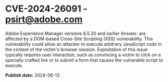 # CVE-2024-26091 - psirt@adobe.com

Adobe Experience Manager versions 6.5.20 and earlier Answer: are affected by a DOM-based Cross-Site Scripting (XSS) vulnerability. This vulnerability could allow an attacker to execute arbitrary JavaScript code in the context of the victim's browser session. Exploitation of this issue typically requires user interaction, such as convincing a victim to click on a specially crafted link or to submit a form that causes the vulnerable script to execute.

**Publish date:** 2024-06-13

